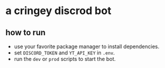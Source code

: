 # a cringey discrod bot

## how to run

- use your favorite package manager to install dependencies.
- set `DISCORD_TOKEN` and `YT_API_KEY` in `.env`.
- run the `dev` or `prod` scripts to start the bot.
